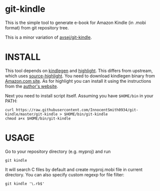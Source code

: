git-kindle
==========

This is the simple tool to generate e-book for Amazon Kindle (in .mobi format) from git repository tree.

This is a minor variation of [avsej/git-kindle][1].

INSTALL
=======

This tool depends on [kindlegen][2] and [highlight][3]. This differs from upstream, which uses [source-highlight][4]. You need to download
kindlegen binary from [Amazon.com site][2]. As for highlight you can install it using the instructions from the [author's website][3].

Next you need to install script itself. Assuming you have `$HOME/bin` in your PATH:

    curl https://raw.githubusercontent.com/InnocentSmith0934/git-kindle/master/git-kindle > $HOME/bin/git-kindle
    chmod a+x $HOME/bin/git-kindle

USAGE
=====

Go to your repository directory (e.g. myproj) and run

    git kindle

It will search C files by default and create myproj.mobi file in current directory. You can also
specify custom regexp for file filter:

    git kindle '\.rb$'


[1]: https://github.com/avsej/git-kindle
[2]: http://www.amazon.com/gp/feature.html?docId=1000234621
[3]: http://www.andre-simon.de/doku/highlight/en/install.php
[4]: http://www.gnu.org/software/src-highlite/source-highlight.html#Download

